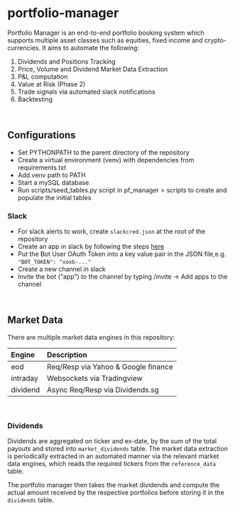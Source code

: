 # portfolio-manager

Portfolio Manager is an end-to-end portfolio booking system which supports multiple asset classes such as equities, fixed income and crypto-currencies. It aims to automate the following:

1. Dividends and Positions Tracking
2. Price, Volume and Dividend Market Data Extraction
3. P&L computation
4. Value at Risk (Phase 2)
5. Trade signals via automated slack notifications
6. Backtesting

<br>

## Configurations

- Set PYTHONPATH to the parent directory of the repository
- Create a virtual environment (venv) with dependencies from requirements.txt
- Add venv path to PATH
- Start a mySQL database
- Run scripts/seed_tables.py script in pf_manager > scripts to create and populate the initial tables

### Slack

- For slack alerts to work, create `slackcred.json` at the root of the repository
- Create an app in slack by following the steps [here](https://api.slack.com/start/building/bolt-python)
- Put the Bot User OAuth Token into a key value pair in the JSON file,e.g. `"BOT_TOKEN": "xoxb-..."`
- Create a new channel in slack
- Invite the bot ("app") to the channel by typing /invite -> Add apps to the channel

<br>

## Market Data

There are multiple market data engines in this repository:

| Engine   | Description                         |
| :------- | :---------------------------------- |
| eod      | Req/Resp via Yahoo & Google finance |
| intraday | Websockets via Tradingview          |
| dividend | Async Req/Resp via Dividends.sg     |

<br>

### Dividends

Dividends are aggregated on ticker and ex-date, by the sum of the total payouts and stored into `market_dividends` table. The market data extraction is periodically extracted in an automated manner via the relevant market data engines, which reads the required tickers from the `reference_data` table.

The portfolio manager then takes the market dividends and compute the actual amount received by the respective portfolios before storing it in the `dividends` table.
